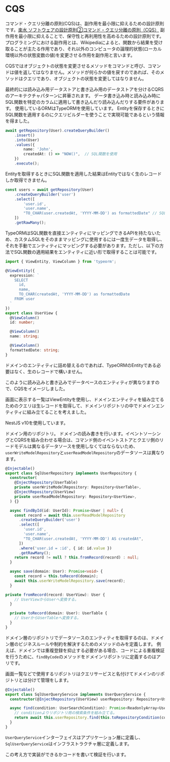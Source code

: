 # CQS

コマンド・クエリ分離の原則(CQS)は、副作用を最小限に抑えるための設計原則です。[楽水 ソフトウェアの設計原則②コマンド・クエリ分離の原則（CQS）](https://rakusui.org/cqs/)
副作用を最小限に抑えることで、保守性と再利用性を高めるための設計原則です。
プログラミングにおける副作用とは、Wikipediaによると、関数から結果を受け取ることが主たる作用であり、それ以外のコンピュータの論理的状態(ローカル環境以外の状態変数の値)を変更させる作用を副作用と言います。

CQSではオブジェクトの状態を変更させるメソッドをコマンドと呼び、コマンドは値を返してはなりません。メソッドが何らかの値を戻すのであれば、そのメソッドはクエリであり、オブジェクトの状態を変更してはなりません。

最終的には読み込み用データストアと書き込み用のデータストアを分けるCQRSのアーキテクチャパターンに昇華されます。
データ書き込み時と読み込み時にSQL関数を特定のカラムに適用して書き込んだり読み込んだりする要件があります。
使用しているORMはTypeORMを使用しています。
Entityを保存するときにSQL関数を適用するのにクエリビルダーを使うことで実現可能であるという情報を得ました。

```ts
await getRepository(User).createQueryBuilder()
    .insert()
    .into(User)
    .values({
        name: 'John',
        createdAt: () => "NOW()",  // SQL関数を使用
    })
    .execute();
```

Entityを取得するときにSQL関数を適用した結果はEntityではなく生のレコードしか取得できません。

```ts
const users = await getRepository(User)
    .createQueryBuilder('user')
    .select([
        'user.id',
        'user.name',
        "TO_CHAR(user.createdAt, 'YYYY-MM-DD') as formattedDate" // SQL関数を適用
    ])
    .getRawMany();
```

TypeORMはSQL関数を直接エンティティにマッピングできるAPIを持たないため、カスタムSQLをそのままマッピングに使用するには一度生データを取得し、それを手動でエンティティにマッピングする必要があります。ただし、以下の方法でSQL関数の適用結果をエンティティに近い形で取得することは可能です。

```ts
import { ViewEntity, ViewColumn } from 'typeorm';

@ViewEntity({
  expression: `
    SELECT
      id,
      name,
      TO_CHAR(createdAt, 'YYYY-MM-DD') as formattedDate
    FROM user
  `
})
export class UserView {
  @ViewColumn()
  id: number;

  @ViewColumn()
  name: string;

  @ViewColumn()
  formattedDate: string;
}
```

ドメインのエンティティに詰め替えるのであれば、TypeORMのEntityである必要はなく、生のレコードで構いません。

このように読み込みと書き込みでデータベースのエンティティが異なりますので、CQSをイメージしました。

画面に表示する一覧はViewEntityを使用し、ドメインエンティティを組み立てるためのクエリは生レコードを取得して、ドメインリポジトリの中でドメインエンティティに組み立てることを考えました。

NestJS v10を使用しています。

ドメイン用のリポジトリ。
ドメインの読み書きを行います。イベントソーシングとCQRSを組み合わせる場合は、コマンド側のイベントストアとクエリ側のリードモデルは異なるデータソースを使用しなくてはならないため、`userWriteModelRepository`と`userReadModelRepository`のデータソースは異なります。

```ts
@Injectable()
export class SqlUserRepository implements UserRepository {
  constructor(
    @InjectRepository(UserTable)
    private userWriteModelRepository: Repository<UserTable>,
    @InjectRepository(UserView)
    private userReadModelRepository: Repository<UserView>,
  ) {}

  async findById(id: UserId): Promise<User | null> {
    const record = await this.userReadModelRepository
      .createQueryBuilder('user')
      .select([
        'user.id',
        'user.name',
        "TO_CHAR(user.createdAt, 'YYYY-MM-DD') AS createdAt",
      ])
      .where('user.id = :id', { id: id.value })
      .getRawMany();
    return record != null ? this.fromRecord(record) : null;
  }

  async save(domain: User): Promise<void> {
    const record = this.toRecord(domain);
    await this.userWriteModelRepository.save(record);
  }

private fromRecord(record: UserView): User {
    // UserViewからUserへ変換する。
  }

  private toRecord(domain: User): UserTable {
    // UserからUserTableへ変換する。
  }
}
```

ドメイン層のリポジトリでデータソースのエンティティを取得するのは、ドメイン層のビジネスルールや制約を解決するためのメソッドのみを定義します。
例えば、ドメインでは重複登録を抑止する必要がある場合、コードによる重複検証を行うために、`findByCode`のメソッドをドメインリポジトリに定義するのはアリです。

画面一覧などで使用するリポジトリはクエリサービスと名付けてドメインのリポジトリとは分けて管理をします。

```ts
@Injectable()
export class SqlUserQueryService implements UserQueryService {
  constructor(@InjectRepository(UserView) userRepository: Repository<UserView>) {}

  async find(condition: UserSearchCondition): Promise<ReadonlyArray<UserView>> {
    // conditionよりリポジトリ用の検索条件を組み立てる。
    return await this.userRepository.find(this.toRepositoryCondition(condition));
  }
}
```

`UserQueryService`インターフェイスはアプリケーション層に定義し、`SqlUserQueryService`はインフラストラクチャ層に定義します。

この考え方で実装ができるかコードを書いて検証を行います。
